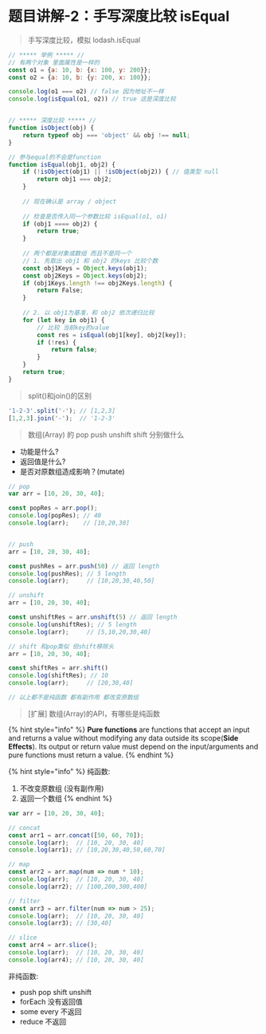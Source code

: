 # 题目讲解-2：手写深度比较 isEqual

> 手写深度比较，模拟 lodash.isEqual

```javascript
// ***** 举例 ***** //
// 有两个对象 里面属性是一样的
const o1 = {a: 10, b: {x: 100, y: 200}};
const o2 = {a: 10, b: {y: 200, x: 100}};

console.log(o1 === o2) // false 因为地址不一样
console.log(isEqual(o1, o2)) // true 这是深度比较


// ***** 深度比较 ***** //
function isObject(obj) {
    return typeof obj === 'object' && obj !== null;
}

// 参与equal的不会是function
function isEqual(obj1, obj2) {
    if (!isObject(obj1) || !isObject(obj2)) { // 值类型 null
        return obj1 === obj2;
    }
    
    // 现在确认是 array / object 
    
    // 检查是否传入同一个参数比较 isEqual(o1, o1)   
    if (obj1 ==== obj2) {
        return true;
    }
    
    // 两个都是对象或数组 而且不是同一个
    // 1. 先取出 obj1 和 obj2 的keys 比较个数
    const obj1Keys = Object.keys(obj1);
    const obj2Keys = Object.keys(obj2);
    if (obj1Keys.length !== obj2Keys.length) {
        return False;
    }
    
    // 2. 以 obj1为基准，和 obj2 依次递归比较
    for (let key in obj1) {
        // 比较 当前key的value
        const res = isEqual(obj1[key], obj2[key]);
        if (!res) {
            return false;
        }
    }
    return true;
}
```

> split\(\)和join\(\)的区别

```javascript
'1-2-3'.split('-'); // [1,2,3]
[1,2,3].join('-');  // '1-2-3'
```

> 数组\(Array\) 的 pop push unshift shift 分别做什么

* 功能是什么?
* 返回值是什么?
* 是否对原数组造成影响？\(mutate\)

```javascript
// pop
var arr = [10, 20, 30, 40];

const popRes = arr.pop();
console.log(popRes); // 40
console.log(arr);    // [10,20,30]


// push
arr = [10, 20, 30, 40];

const pushRes = arr.push(50) // 返回 length
console.log(pushRes); // 5 length
console.log(arr);     // [10,20,30,40,50]

// unshift
arr = [10, 20, 30, 40];

const unshiftRes = arr.unshift(5) // 返回 length
console.log(unshiftRes); // 5 length
console.log(arr);     // [5,10,20,30,40]

// shift 和pop类似 但shift移除头
arr = [10, 20, 30, 40];

const shiftRes = arr.shift() 
console.log(shiftRes); // 10
console.log(arr);     // [20,30,40]

// 以上都不是纯函数 都有副作用 都改变原数组
```

> \[扩展\] 数组\(Array\)的API，有哪些是纯函数

{% hint style="info" %}
**Pure functions** are functions that accept an input and returns a value without modifying any data outside its scope\(**Side Effects**\). Its output or return value must depend on the input/arguments and pure functions must return a value.
{% endhint %}

{% hint style="info" %}
纯函数:

1. 不改变原数组 \(没有副作用\)
2. 返回一个数组
{% endhint %}

```javascript
var arr = [10, 20, 30, 40];

// concat
const arr1 = arr.concat([50, 60, 70]);
console.log(arr);  // [10, 20, 30, 40]
console.log(arr1); // [10,20,30,40,50,60,70]

// map
const arr2 = arr.map(num => num * 10);
console.log(arr);  // [10, 20, 30, 40]
console.log(arr2); // [100,200,300,400]

// filter
const arr3 = arr.filter(num => num > 25);
console.log(arr);  // [10, 20, 30, 40]
console.log(arr3); // [30,40]

// slice
const arr4 = arr.slice();
console.log(arr);  // [10, 20, 30, 40]
console.log(arr4); // [10, 20, 30, 40]
```

非纯函数: 

* push pop shift unshift 
* forEach 没有返回值 
* some every 不返回
* reduce 不返回

